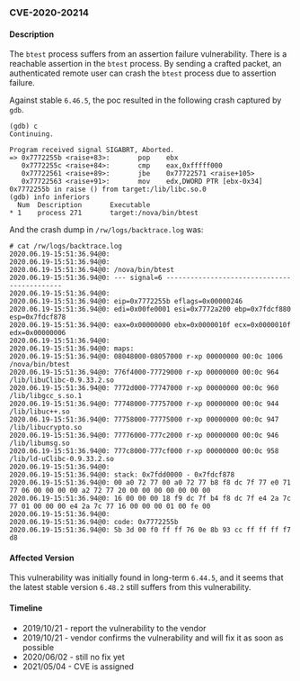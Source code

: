 ### CVE-2020-20214

#### Description

The `btest` process suffers from an assertion failure vulnerability. There is a reachable assertion in the `btest` process. By sending a crafted packet, an authenticated remote user can crash the `btest` process due to assertion failure.

Against stable `6.46.5`, the poc resulted in the following crash captured by `gdb`.

```shell
(gdb) c
Continuing.

Program received signal SIGABRT, Aborted.
=> 0x7772255b <raise+83>:       pop    ebx
   0x7772255c <raise+84>:       cmp    eax,0xfffff000
   0x77722561 <raise+89>:       jbe    0x77722571 <raise+105>
   0x77722563 <raise+91>:       mov    edx,DWORD PTR [ebx-0x34]
0x7772255b in raise () from target:/lib/libc.so.0
(gdb) info inferiors
  Num  Description       Executable
* 1    process 271       target:/nova/bin/btest
```

And the crash dump in `/rw/logs/backtrace.log` was:

```shell
# cat /rw/logs/backtrace.log 
2020.06.19-15:51:36.94@0: 
2020.06.19-15:51:36.94@0: 
2020.06.19-15:51:36.94@0: /nova/bin/btest
2020.06.19-15:51:36.94@0: --- signal=6 --------------------------------------------
2020.06.19-15:51:36.94@0: 
2020.06.19-15:51:36.94@0: eip=0x7772255b eflags=0x00000246
2020.06.19-15:51:36.94@0: edi=0x00fe0001 esi=0x7772a200 ebp=0x7fdcf880 esp=0x7fdcf878
2020.06.19-15:51:36.94@0: eax=0x00000000 ebx=0x0000010f ecx=0x0000010f edx=0x00000006
2020.06.19-15:51:36.94@0: 
2020.06.19-15:51:36.94@0: maps:
2020.06.19-15:51:36.94@0: 08048000-08057000 r-xp 00000000 00:0c 1006       /nova/bin/btest
2020.06.19-15:51:36.94@0: 776f4000-77729000 r-xp 00000000 00:0c 964        /lib/libuClibc-0.9.33.2.so
2020.06.19-15:51:36.94@0: 7772d000-77747000 r-xp 00000000 00:0c 960        /lib/libgcc_s.so.1
2020.06.19-15:51:36.94@0: 77748000-77757000 r-xp 00000000 00:0c 944        /lib/libuc++.so
2020.06.19-15:51:36.94@0: 77758000-77775000 r-xp 00000000 00:0c 947        /lib/libucrypto.so
2020.06.19-15:51:36.94@0: 77776000-777c2000 r-xp 00000000 00:0c 946        /lib/libumsg.so
2020.06.19-15:51:36.94@0: 777c8000-777cf000 r-xp 00000000 00:0c 958        /lib/ld-uClibc-0.9.33.2.so
2020.06.19-15:51:36.94@0: 
2020.06.19-15:51:36.94@0: stack: 0x7fdd0000 - 0x7fdcf878 
2020.06.19-15:51:36.94@0: 00 a0 72 77 00 a0 72 77 b8 f8 dc 7f 77 e0 71 77 06 00 00 00 00 a2 72 77 20 00 00 00 00 00 00 00 
2020.06.19-15:51:36.94@0: 16 00 00 00 18 f9 dc 7f b4 f8 dc 7f e4 2a 7c 77 01 00 00 00 e4 2a 7c 77 16 00 00 00 01 00 fe 00 
2020.06.19-15:51:36.94@0: 
2020.06.19-15:51:36.94@0: code: 0x7772255b
2020.06.19-15:51:36.94@0: 5b 3d 00 f0 ff ff 76 0e 8b 93 cc ff ff ff f7 d8 
```

#### Affected Version

This vulnerability was initially found in long-term  `6.44.5`, and it seems that the latest stable version `6.48.2` still suffers from this vulnerability.

#### Timeline

+ 2019/10/21 - report the vulnerability to the vendor
+ 2019/10/21 - vendor confirms the vulnerability and will fix it as soon as possible
+ 2020/06/02 - still no fix yet
+ 2021/05/04 - CVE is assigned